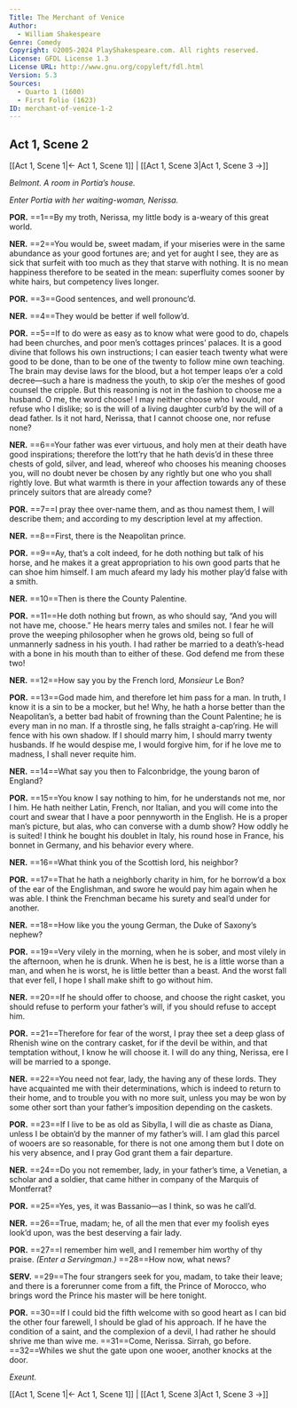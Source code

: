 ```yaml
---
Title: The Merchant of Venice
Author: 
  - William Shakespeare
Genre: Comedy
Copyright: ©2005-2024 PlayShakespeare.com. All rights reserved.
License: GFDL License 1.3
License URL: http://www.gnu.org/copyleft/fdl.html
Version: 5.3
Sources:
  - Quarto 1 (1600)
  - First Folio (1623)
ID: merchant-of-venice-1-2
---
```


## Act 1, Scene 2
[[Act 1, Scene 1|← Act 1, Scene 1]] | [[Act 1, Scene 3|Act 1, Scene 3 →]]

*Belmont. A room in Portia’s house.*

*Enter Portia with her waiting-woman, Nerissa.*

**POR.**
==1==By my troth, Nerissa, my little body is a-weary of this great world.

**NER.**
==2==You would be, sweet madam, if your miseries were in the same abundance as your good fortunes are; and yet for aught I see, they are as sick that surfeit with too much as they that starve with nothing. It is no mean happiness therefore to be seated in the mean: superfluity comes sooner by white hairs, but competency lives longer.

**POR.**
==3==Good sentences, and well pronounc’d.

**NER.**
==4==They would be better if well follow’d.

**POR.**
==5==If to do were as easy as to know what were good to do, chapels had been churches, and poor men’s cottages princes’ palaces. It is a good divine that follows his own instructions; I can easier teach twenty what were good to be done, than to be one of the twenty to follow mine own teaching. The brain may devise laws for the blood, but a hot temper leaps o’er a cold decree—such a hare is madness the youth, to skip o’er the meshes of good counsel the cripple. But this reasoning is not in the fashion to choose me a husband. O me, the word choose! I may neither choose who I would, nor refuse who I dislike; so is the will of a living daughter curb’d by the will of a dead father. Is it not hard, Nerissa, that I cannot choose one, nor refuse none?

**NER.**
==6==Your father was ever virtuous, and holy men at their death have good inspirations; therefore the lott’ry that he hath devis’d in these three chests of gold, silver, and lead, whereof who chooses his meaning chooses you, will no doubt never be chosen by any rightly but one who you shall rightly love. But what warmth is there in your affection towards any of these princely suitors that are already come?

**POR.**
==7==I pray thee over-name them, and as thou namest them, I will describe them; and according to my description level at my affection.

**NER.**
==8==First, there is the Neapolitan prince.

**POR.**
==9==Ay, that’s a colt indeed, for he doth nothing but talk of his horse, and he makes it a great appropriation to his own good parts that he can shoe him himself. I am much afeard my lady his mother play’d false with a smith.

**NER.**
==10==Then is there the County Palentine.

**POR.**
==11==He doth nothing but frown, as who should say, “And you will not have me, choose.” He hears merry tales and smiles not. I fear he will prove the weeping philosopher when he grows old, being so full of unmannerly sadness in his youth. I had rather be married to a death’s-head with a bone in his mouth than to either of these. God defend me from these two!

**NER.**
==12==How say you by the French lord, *Monsieur* Le Bon?

**POR.**
==13==God made him, and therefore let him pass for a man. In truth, I know it is a sin to be a mocker, but he! Why, he hath a horse better than the Neapolitan’s, a better bad habit of frowning than the Count Palentine; he is every man in no man. If a throstle sing, he falls straight a-cap’ring. He will fence with his own shadow. If I should marry him, I should marry twenty husbands. If he would despise me, I would forgive him, for if he love me to madness, I shall never requite him.

**NER.**
==14==What say you then to Falconbridge, the young baron of England?

**POR.**
==15==You know I say nothing to him, for he understands not me, nor I him. He hath neither Latin, French, nor Italian, and you will come into the court and swear that I have a poor pennyworth in the English. He is a proper man’s picture, but alas, who can converse with a dumb show? How oddly he is suited! I think he bought his doublet in Italy, his round hose in France, his bonnet in Germany, and his behavior every where.

**NER.**
==16==What think you of the Scottish lord, his neighbor?

**POR.**
==17==That he hath a neighborly charity in him, for he borrow’d a box of the ear of the Englishman, and swore he would pay him again when he was able. I think the Frenchman became his surety and seal’d under for another.

**NER.**
==18==How like you the young German, the Duke of Saxony’s nephew?

**POR.**
==19==Very vilely in the morning, when he is sober, and most vilely in the afternoon, when he is drunk. When he is best, he is a little worse than a man, and when he is worst, he is little better than a beast. And the worst fall that ever fell, I hope I shall make shift to go without him.

**NER.**
==20==If he should offer to choose, and choose the right casket, you should refuse to perform your father’s will, if you should refuse to accept him.

**POR.**
==21==Therefore for fear of the worst, I pray thee set a deep glass of Rhenish wine on the contrary casket, for if the devil be within, and that temptation without, I know he will choose it. I will do any thing, Nerissa, ere I will be married to a sponge.

**NER.**
==22==You need not fear, lady, the having any of these lords. They have acquainted me with their determinations, which is indeed to return to their home, and to trouble you with no more suit, unless you may be won by some other sort than your father’s imposition depending on the caskets.

**POR.**
==23==If I live to be as old as Sibylla, I will die as chaste as Diana, unless I be obtain’d by the manner of my father’s will. I am glad this parcel of wooers are so reasonable, for there is not one among them but I dote on his very absence, and I pray God grant them a fair departure.

**NER.**
==24==Do you not remember, lady, in your father’s time, a Venetian, a scholar and a soldier, that came hither in company of the Marquis of Montferrat?

**POR.**
==25==Yes, yes, it was Bassanio—as I think, so was he call’d.

**NER.**
==26==True, madam; he, of all the men that ever my foolish eyes look’d upon, was the best deserving a fair lady.

**POR.**
==27==I remember him well, and I remember him worthy of thy praise.
*(Enter a Servingman.)*
==28==How now, what news?

**SERV.**
==29==The four strangers seek for you, madam, to take their leave; and there is a forerunner come from a fift, the Prince of Morocco, who brings word the Prince his master will be here tonight.

**POR.**
==30==If I could bid the fifth welcome with so good heart as I can bid the other four farewell, I should be glad of his approach. If he have the condition of a saint, and the complexion of a devil, I had rather he should shrive me than wive me.
==31==Come, Nerissa. Sirrah, go before.
==32==Whiles we shut the gate upon one wooer, another knocks at the door.

*Exeunt.*

[[Act 1, Scene 1|← Act 1, Scene 1]] | [[Act 1, Scene 3|Act 1, Scene 3 →]]